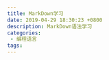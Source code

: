```yaml
---
title: MarkDown学习
date: 2019-04-29 18:30:23 +0800
description: MarkDown语法学习
categories:
 - 编程语言
tags:
---
```

